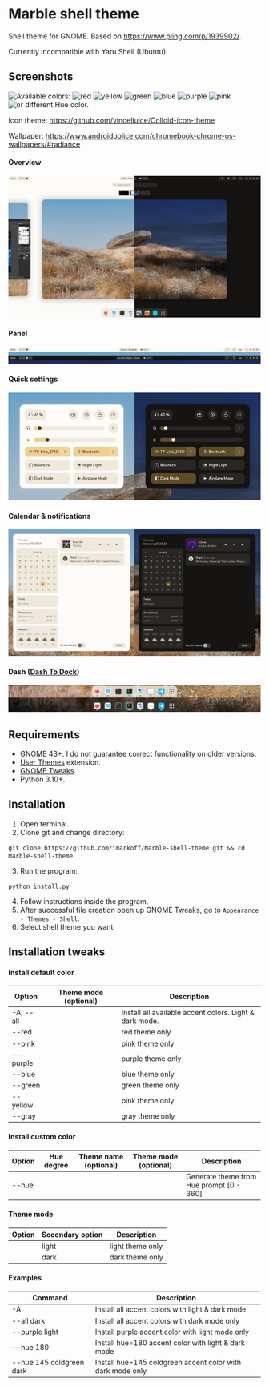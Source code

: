 # Marble shell theme
Shell theme for GNOME. Based on https://www.pling.com/p/1939902/.

Currently incompatible with Yaru Shell (Ubuntu).

## Screenshots

![Available colors:](https://shields.io/badge/-Available%20colors:-0d1117?style=flat-square)
![red](https://shields.io/badge/-red-red?style=flat-square)
![yellow](https://shields.io/badge/-yellow-yellow?style=flat-square)
![green](https://shields.io/badge/-green-green?style=flat-square)
![blue](https://shields.io/badge/-blue-blue?style=flat-square)
![purple](https://shields.io/badge/-purple-purple?style=flat-square)
![pink](https://shields.io/badge/-pink-pink?style=flat-square)
![or different Hue color.](https://shields.io/badge/-or%20different%20Hue%20color.-0d1117?style=flat-square)

Icon theme: https://github.com/vinceliuice/Colloid-icon-theme

Wallpaper: https://www.androidpolice.com/chromebook-chrome-os-wallpapers/#radiance

#### Overview
![Overview look](./readme-images/overview.png?raw=true "Overview look")
#### Panel
![Panel look](./readme-images/panel.png?raw=true "Panel look")
#### Quick settings
![Quick settings look](./readme-images/qs.png?raw=true "Quick settings look")
#### Calendar & notifications
![Calendar & notifications look](./readme-images/notifications.png?raw=true)
#### Dash ([Dash To Dock](https://extensions.gnome.org/extension/307/dash-to-dock/ "Dash To Dock"))
![Dash look](./readme-images/dash.png?raw=true "Dash look")

## Requirements
- GNOME 43+. I do not guarantee correct functionality on older versions.
- [User Themes](https://extensions.gnome.org/extension/19/user-themes/ "User Themes") extension.
- [GNOME Tweaks](https://gitlab.gnome.org/GNOME/gnome-tweaks "GNOME Tweaks").
- Python 3.10+.

## Installation
1. Open terminal.
2. Clone git and change directory:
```shell
git clone https://github.com/imarkoff/Marble-shell-theme.git && cd Marble-shell-theme
```
3. Run the program: 
```shell
python install.py
```
4. Follow instructions inside the program.
5. After successful file creation open up GNOME Tweaks, go to `Appearance - Themes - Shell`.
6. Select shell theme you want.
## Installation tweaks
#### Install default color
| Option | Theme mode (optional) | Description |
| ------------ | ------------ | ------------ |
| -A, --all |  | Install all available accent colors. Light & dark mode. |
| --red |  | red theme only |
| --pink |  | pink theme only |
| --purple |  | purple theme only |
| --blue |  | blue theme only |
| --green |  | green theme only |
| --yellow |  | pink theme only |
|--gray |  | gray theme only |
#### Install custom color
| Option | Hue degree | Theme name (optional) | Theme mode (optional) | Description |
| ------------ | ------------ | ------------ | ------------ | ------------ |
| --hue |  |  |  |Generate theme from Hue prompt [0 - 360] |
#### Theme mode
| Option | Secondary option | Description |
| ------------ | ------------ | ------------ |
|  | light | light theme only |
|  | dark | dark theme only |
#### Examples
| Command | Description |
| ------------ | ------------ |
| -A | Install all accent colors with light & dark mode |
| --all dark | Install all accent colors with dark mode only |
| --purple light | Install purple accent color with light mode only |
| --hue 180 | Install hue=180 accent color with light & dark mode |
| --hue 145 coldgreen dark | Install hue=145 coldgreen accent color with dark mode only |
